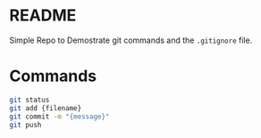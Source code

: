 # README
Simple Repo to Demostrate git commands and the `.gitignore` file.

# Commands
```bash
git status
git add {filename}
git commit -m "{message}"
git push
```

